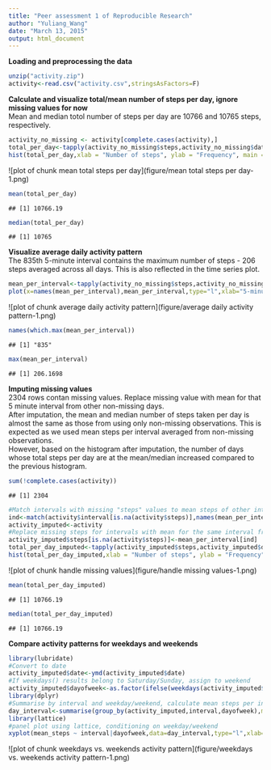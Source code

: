 ```yaml
---
title: "Peer assessment 1 of Reproducible Research"
author: "Yuliang_Wang"
date: "March 13, 2015"
output: html_document
---
```

  
**Loading and preprocessing the data**

```r
unzip("activity.zip")
activity<-read.csv("activity.csv",stringsAsFactors=F)
```
  
**Calculate and visualize total/mean number of steps per day, ignore missing values for now**  
Mean and median totol number of steps per day are 10766 and 10765 steps, respectively. 


```r
activity_no_missing <- activity[complete.cases(activity),]
total_per_day<-tapply(activity_no_missing$steps,activity_no_missing$date,sum)
hist(total_per_day,xlab = "Number of steps", ylab = "Frequency", main = "Histogram of total steps per day",breaks=10)
```

![plot of chunk mean total steps per day](figure/mean total steps per day-1.png) 

```r
mean(total_per_day)
```

```
## [1] 10766.19
```

```r
median(total_per_day)
```

```
## [1] 10765
```
  
**Visualize average daily activity pattern**  
The 835th 5-minute interval contains the maximum number of steps - 206 steps averaged across all days. This is also reflected in the time series plot.

```r
mean_per_interval<-tapply(activity_no_missing$steps,activity_no_missing$interval,mean)
plot(x=names(mean_per_interval),mean_per_interval,type="l",xlab="5-minute intervals", ylab="Average number of steps", main="Average daily activity pattern")
```

![plot of chunk average daily activity pattern](figure/average daily activity pattern-1.png) 

```r
names(which.max(mean_per_interval))
```

```
## [1] "835"
```

```r
max(mean_per_interval)
```

```
## [1] 206.1698
```
  
**Imputing missing values**  
2304 rows contan missing values. Replace missing value with mean for that 5 minute interval from other non-missing days.  
After imputation, the mean and median number of steps taken per day is almost the same as those from using only non-missing observations. This is expected as we used mean steps per interval averaged from non-missing observations.  
However, based on the histogram after imputation, the number of days whose total steps per day are at the mean/median increased compared to the previous histogram.

```r
sum(!complete.cases(activity))
```

```
## [1] 2304
```

```r
#Match intervals with missing "steps" values to mean steps of other intervals
ind<-match(activity$interval[is.na(activity$steps)],names(mean_per_interval))
activity_imputed<-activity
#Replace missing steps for intervals with mean for the same interval from other days.
activity_imputed$steps[is.na(activity$steps)]<-mean_per_interval[ind]
total_per_day_imputed<-tapply(activity_imputed$steps,activity_imputed$date,sum)
hist(total_per_day_imputed,xlab = "Number of steps", ylab = "Frequency", main = "Histogram of total steps per day (after imputation)",breaks=10)
```

![plot of chunk handle missing values](figure/handle missing values-1.png) 

```r
mean(total_per_day_imputed)
```

```
## [1] 10766.19
```

```r
median(total_per_day_imputed)
```

```
## [1] 10766.19
```
  
**Compare activity patterns for weekdays and weekends**  


```r
library(lubridate)
#Convert to date
activity_imputed$date<-ymd(activity_imputed$date)
#If weekdays() results belong to Saturday/Sunday, assign to weekend
activity_imputed$dayofweek<-as.factor(ifelse(weekdays(activity_imputed$date) %in% c("Saturday","Sunday"),"weekend","weekday"))
library(dplyr)
#Summarise by interval and weekday/weekend, calculate mean steps per interval
day_interval<-summarise(group_by(activity_imputed,interval,dayofweek),mean_steps=mean(steps))
library(lattice)
#panel plot using lattice, conditioning on weekday/weekend
xyplot(mean_steps ~ interval|dayofweek,data=day_interval,type="l",xlab="5-minute interval", ylab="Number of steps", main = "Average activity pattern in weekdays vs. weekends")
```

![plot of chunk weekdays vs. weekends activity pattern](figure/weekdays vs. weekends activity pattern-1.png) 
